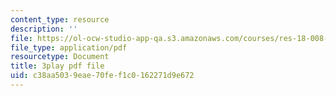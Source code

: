 ```yaml
---
content_type: resource
description: ''
file: https://ol-ocw-studio-app-qa.s3.amazonaws.com/courses/res-18-008-calculus-revisited-complex-variables-differential-equations-and-linear-algebra-fall-2011/c38aa5039eae70fef1c0162271d9e672_oY0ItxI9xTk.pdf
file_type: application/pdf
resourcetype: Document
title: 3play pdf file
uid: c38aa503-9eae-70fe-f1c0-162271d9e672
---
```


